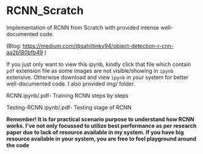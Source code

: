 # RCNN_Scratch

Implementation of RCNN from Scratch with provided intense well-documented code.

(Blog: https://medium.com/@sahiltinky94/object-detection-r-cnn-aa2b180bfb49 )

If you just only want to view this ipynb, kindly click that file which contain `pdf` extension file as some images are not visible/showing in `ipynb` extensive.
Otherwise download and view `ipynb` in your system for better well-documented code. I also provided img/ folder.

RCNN.ipynb/.pdf- Training RCNN steps by steps

Testing-RCNN.ipynb/.pdf- Testing stage of RCNN

**Remember! It is for practical scenario purpose to understand how RCNN works. I've not only focussed to utilize best performance as per research paper due to lack of resource available in my system. If you have big resource available in your system, you are free to feel playground around the code**
